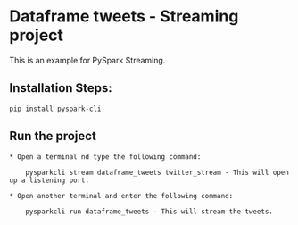 # Dataframe tweets - Streaming project

This is an example for PySpark Streaming.

## Installation Steps:

    pip install pyspark-cli

## Run the project

    * Open a terminal nd type the following command:

        pysparkcli stream dataframe_tweets twitter_stream - This will open up a listening port.

    * Open another terminal and enter the following command:

        pysparkcli run dataframe_tweets - This will stream the tweets.

